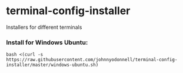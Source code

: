 # terminal-config-installer
Installers for different terminals

### Install for Windows Ubuntu:
```
bash <(curl -s https://raw.githubusercontent.com/johnnyodonnell/terminal-config-installer/master/windows-ubuntu.sh)
```

